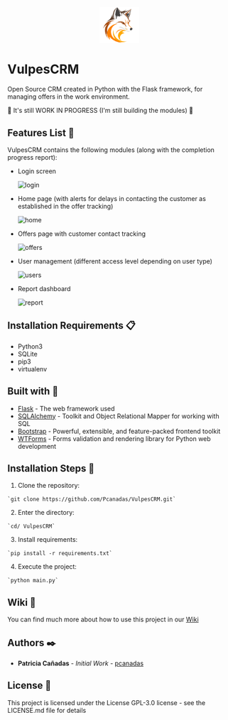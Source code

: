 <p align="center" width="100%">
    <img width="18%" src="static/img/vulpes.svg"> 
</p>

# VulpesCRM

Open Source CRM created in Python with the Flask framework, for managing offers in the work environment.

:construction: It's still WORK IN PROGRESS (I'm still building the modules) :construction:

## Features List :hammer: 

VulpesCRM contains the following modules (along with the completion progress report):
  - Login screen
    
       ![login](https://github.com/Pcanadas/VulpesCRM/assets/98885002/6d65a130-5aa0-4b3e-8f8c-81eeac1f3b33)
  - Home page (with alerts for delays in contacting the customer as established in the offer tracking)

       ![home](https://github.com/Pcanadas/VulpesCRM/assets/98885002/87d20540-6aec-45a1-bc06-ddc373f00f3f)
  - Offers page with customer contact tracking

       ![offers](https://github.com/Pcanadas/VulpesCRM/assets/98885002/65f3496c-a149-4c0c-83fc-6b10060984e6)
  - User management (different access level depending on user type)

       ![users](https://github.com/Pcanadas/VulpesCRM/assets/98885002/fed162dd-7e1a-43f0-833f-25f021348071)

  - Report dashboard

       ![report](https://github.com/Pcanadas/VulpesCRM/assets/98885002/566a7c8d-5c70-4099-8420-aec42d3a8f05)


## Installation Requirements :clipboard:

  - Python3
  - SQLite
  - pip3
  - virtualenv

## Built with :nut_and_bolt:

  - [Flask](https://flask.palletsprojects.com/en/3.0.x/) - The web framework used
  - [SQLAlchemy](https://www.sqlalchemy.org/) - Toolkit and Object Relational Mapper for working with SQL
  - [Bootstrap](https://getbootstrap.com/) - Powerful, extensible, and feature-packed frontend toolkit
  - [WTForms](https://wtforms.readthedocs.io/en/3.1.x/) - Forms validation and rendering library for Python web development

## Installation Steps :wrench:

  1. Clone the repository:

    `git clone https://github.com/Pcanadas/VulpesCRM.git` 

  2. Enter the directory:

    `cd/ VulpesCRM`

  3. Install requirements:

    `pip install -r requirements.txt`

  4. Execute the project:

    `python main.py`

  ## Wiki :book:

  You can find much more about how to use this project in our [Wiki](https://github.com/Pcanadas/VulpesCRM/wiki)

  ## Authors :black_nib:

   - **Patricia Cañadas** - *Initial Work* - [pcanadas](https://github.com/pcanadas)

  ## License :page_facing_up:

  This project is licensed under the License GPL-3.0 license - see the LICENSE.md file for details

